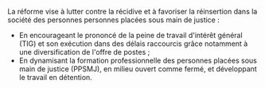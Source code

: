 <p>
  <span id="brief">
	La réforme vise à lutter contre la récidive et à favoriser la réinsertion dans la société des personnes personnes placées sous main de justice&nbsp;:
  </span>
</p>
</p>
  <ul>
    <li>En encourageant le prononcé de la peine de travail d'intérêt général (TIG) et son exécution dans des délais raccourcis grâce notamment à une  diversification de l'offre de postes&nbsp;;</li>
    <li>En dynamisant la formation professionnelle des personnes placées sous main de justice (PPSMJ), en milieu ouvert comme fermé, et développant le travail en détention.</li>
  </ul>
</p>
